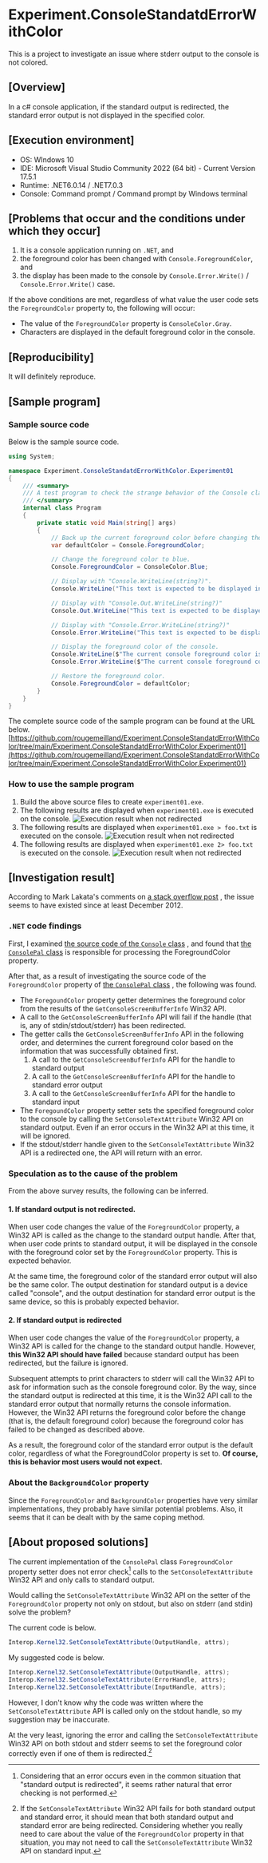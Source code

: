 # Experiment.ConsoleStandatdErrorWithColor
This is a project to investigate an issue where stderr output to the console is not colored.

## [Overview]
In a c# console application, if the standard output is redirected, the standard error output is not displayed in the specified color.

## [Execution environment]

+ OS: WIndows 10
+ IDE: Microsoft Visual Studio Community 2022 (64 bit) - Current Version 17.5.1
+ Runtime: .NET6.0.14 / .NET7.0.3
+ Console: Command prompt / Command prompt by Windows terminal

## [Problems that occur and the conditions under which they occur]
1. It is a console application running on `.NET`, and
2. the foreground color has been changed with `Console.ForegroundColor`, and
3. the display has been made to the console by `Console.Error.Write()` / `Console.Error.Write()` case.

If the above conditions are met, regardless of what value the user code sets the `ForegroundColor` property to, the following will occur:
+ The value of the `ForegroundColor` property is `ConsoleColor.Gray`.
+ Characters are displayed in the default foreground color in the console.

## [Reproducibility]
It will definitely reproduce.

## [Sample program]

### Sample source code
Below is the sample source code.

```c#
using System;

namespace Experiment.ConsoleStandatdErrorWithColor.Experiment01
{
    /// <summary>
    /// A test program to check the strange behavior of the Console class.
    /// </summary>
    internal class Program
    {
        private static void Main(string[] args)
        {
            // Back up the current foreground color before changing the foreground color.
            var defaultColor = Console.ForegroundColor;

            // Change the foreground color to blue.
            Console.ForegroundColor = ConsoleColor.Blue;

            // Display with "Console.WriteLine(string?)".
            Console.WriteLine("This text is expected to be displayed in blue. (to default (==stdout))");

            // Display with "Console.Out.WriteLine(string?)"
            Console.Out.WriteLine("This text is expected to be displayed in blue. (to stdout)");

            // Display with "Console.Error.WriteLine(string?)"
            Console.Error.WriteLine("This text is expected to be displayed in blue. (to stderr)");

            // Display the foreground color of the console.
            Console.WriteLine($"The current console foreground color is \"{Console.ForegroundColor}\" (to stdout).");
            Console.Error.WriteLine($"The current console foreground color is \"{Console.ForegroundColor}\" (to stderr).");

            // Restore the foreground color.
            Console.ForegroundColor = defaultColor;
        }
    }
}
```

The complete source code of the sample program can be found at the URL below.
[https://github.com/rougemeilland/Experiment.ConsoleStandatdErrorWithColor/tree/main/Experiment.ConsoleStandatdErrorWithColor.Experiment01](https://github.com/rougemeilland/Experiment.ConsoleStandatdErrorWithColor/tree/main/Experiment.ConsoleStandatdErrorWithColor.Experiment01)

### How to use the sample program
1. Build the above source files to create `experiment01.exe`.
1. The following results are displayed when `experiment01.exe` is executed on the console. ![Execution result when not redirected](img/experiment01_01.png)
1. The following results are displayed when `experiment01.exe > foo.txt` is executed on the console. ![Execution result when not redirected](img/experiment01_02.png)
1. The following results are displayed when `experiment01.exe 2> foo.txt` is executed on the console. ![Execution result when not redirected](img/experiment01_03.png)

## [Investigation result]

According to Mark Lakata's comments on
[a stack overflow post](https://stackoverflow.com/questions/10532796/setting-the-color-for-console-error-writes)
, the issue seems to have existed since at least December 2012.

### `.NET` code findings

First, I examined
[the source code of the `Console` class](https://github.com/dotnet/runtime/blob/main/src/libraries/System.Console/src/System/Console.cs)
, and found that 
[the `ConsolePal` class](https://github.com/dotnet/runtime/blob/main/src/libraries/System.Console/src/System/ConsolePal.Windows.cs)
is responsible for processing the ForegroundColor property.

After that, as a result of investigating the source code of the `ForegroundColor` property of 
[the `ConsolePal` class](https://github.com/dotnet/runtime/blob/main/src/libraries/System.Console/src/System/ConsolePal.Windows.cs)
, the following was found.

* The `ForegoundColor` property getter determines the foreground color from the results of the `GetConsoleScreenBufferInfo` Win32 API.
* A call to the `GetConsoleScreenBufferInfo` API will fail if the handle (that is, any of stdin/stdout/stderr) has been redirected.
* The getter calls the `GetConsoleScreenBufferInfo` API in the following order, and determines the current foreground color based on the information that was successfully obtained first.
  1. A call to the `GetConsoleScreenBufferInfo` API for the handle to standard output
  1. A call to the `GetConsoleScreenBufferInfo` API for the handle to standard error output
  1. A call to the `GetConsoleScreenBufferInfo` API for the handle to standard input
* The `ForegoundColor` property setter sets the specified foreground color to the console by calling the `SetConsoleTextAttribute` Win32 API on standard output. Even if an error occurs in the Win32 API at this time, it will be ignored.
* If the stdout/stderr handle given to the `SetConsoleTextAttribute` Win32 API is a redirected one, the API will return with an error.

### Speculation as to the cause of the problem
From the above survey results, the following can be inferred.

#### 1. If standard output is not redirected.
When user code changes the value of the `ForegroundColor` property, a Win32 API is called as the change to the standard output handle.
After that, when user code prints to standard output, it will be displayed in the console with the foreground color set by the `ForegroundColor` property.
This is expected behavior.

At the same time, the foreground color of the standard error output will also be the same color.
The output destination for standard output is a device called "console", and the output destination for standard error output is the same device, so this is probably expected behavior.

#### 2. If standard output is redirected
When user code changes the value of the `ForegroundColor` property, a Win32 API is called for the change to the standard output handle.
However, **this Win32 API should have failed** because standard output has been redirected, but the failure is ignored.

Subsequent attempts to print characters to stderr will call the Win32 API to ask for information such as the console foreground color.
By the way, since the standard output is redirected at this time, it is the Win32 API call to the standard error output that normally returns the console information.
However, the Win32 API returns the foreground color before the change (that is, the default foreground color) because the foreground color has failed to be changed as described above.

As a result, the foreground color of the standard error output is the default color, regardless of what the ForegroundColor property is set to.
**Of course, this is behavior most users would not expect.**

### About the `BackgroundColor` property
Since the `ForegroundColor` and `BackgroundColor` properties have very similar implementations, they probably have similar potential problems.
Also, it seems that it can be dealt with by the same coping method.

## [About proposed solutions]
The current implementation of the `ConsolePal` class `ForegroundColor` property setter does not error check[^1] calls to the `SetConsoleTextAttribute` Win32 API and only calls to standard output.

Would calling the `SetConsoleTextAttribute` Win32 API on the setter of the `ForegroundColor` property not only on stdout, but also on stderr (and stdin) solve the problem?

The current code is below.
```c#
Interop.Kernel32.SetConsoleTextAttribute(OutputHandle, attrs);
```

My suggested code is below.
```c#
Interop.Kernel32.SetConsoleTextAttribute(OutputHandle, attrs);
Interop.Kernel32.SetConsoleTextAttribute(ErrorHandle, attrs);
Interop.Kernel32.SetConsoleTextAttribute(InputHandle, attrs);
```

However, I don't know why the code was written where the `SetConsoleTextAttribute` API is called only on the stdout handle, so my suggestion may be inaccurate.

At the very least, ignoring the error and calling the `SetConsoleTextAttribute` Win32 API on both stdout and stderr seems to set the foreground color correctly even if one of them is redirected.[^2]

[^1]: Considering that an error occurs even in the common situation that "standard output is redirected", it seems rather natural that error checking is not performed.

[^2]: If the `SetConsoleTextAttribute` Win32 API fails for both standard output and standard error, it should mean that both standard output and standard error are being redirected. Considering whether you really need to care about the value of the `ForegroundColor` property in that situation, you may not need to call the `SetConsoleTextAttribute` Win32 API on standard input.

